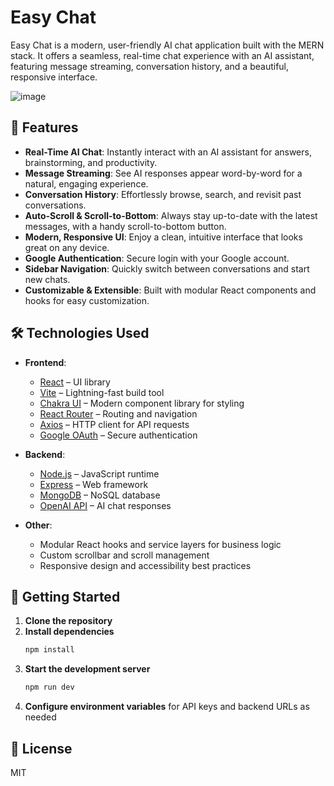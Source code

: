 # Easy Chat

Easy Chat is a modern, user-friendly AI chat application built with the MERN stack. It offers a seamless, real-time chat experience with an AI assistant, featuring message streaming, conversation history, and a beautiful, responsive interface.

![image](https://github.com/user-attachments/assets/2a06177c-ccd8-4b91-b267-f97a4f868b6a)


## 🚀 Features

- **Real-Time AI Chat**: Instantly interact with an AI assistant for answers, brainstorming, and productivity.
- **Message Streaming**: See AI responses appear word-by-word for a natural, engaging experience.
- **Conversation History**: Effortlessly browse, search, and revisit past conversations.
- **Auto-Scroll & Scroll-to-Bottom**: Always stay up-to-date with the latest messages, with a handy scroll-to-bottom button.
- **Modern, Responsive UI**: Enjoy a clean, intuitive interface that looks great on any device.
- **Google Authentication**: Secure login with your Google account.
- **Sidebar Navigation**: Quickly switch between conversations and start new chats.
- **Customizable & Extensible**: Built with modular React components and hooks for easy customization.

## 🛠️ Technologies Used

- **Frontend**:

  - [React](https://react.dev/) – UI library
  - [Vite](https://vitejs.dev/) – Lightning-fast build tool
  - [Chakra UI](https://chakra-ui.com/) – Modern component library for styling
  - [React Router](https://reactrouter.com/) – Routing and navigation
  - [Axios](https://axios-http.com/) – HTTP client for API requests
  - [Google OAuth](https://developers.google.com/identity) – Secure authentication

- **Backend**:

  - [Node.js](https://nodejs.org/) – JavaScript runtime
  - [Express](https://expressjs.com/) – Web framework
  - [MongoDB](https://www.mongodb.com/) – NoSQL database
  - [OpenAI API](https://platform.openai.com/docs/api-reference) – AI chat responses

- **Other**:
  - Modular React hooks and service layers for business logic
  - Custom scrollbar and scroll management
  - Responsive design and accessibility best practices

## 🏁 Getting Started

1. **Clone the repository**
2. **Install dependencies**
   ```bash
   npm install
   ```
3. **Start the development server**
   ```bash
   npm run dev
   ```
4. **Configure environment variables** for API keys and backend URLs as needed

## 📄 License

MIT
